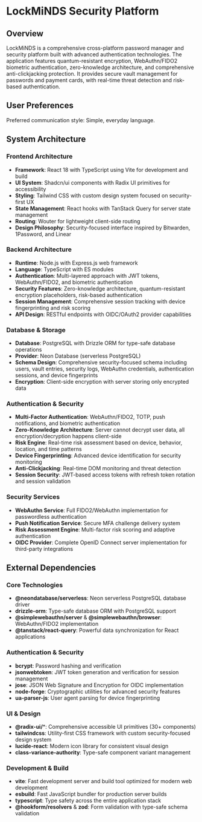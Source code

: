 # LockMiNDS Security Platform

## Overview

LockMiNDS is a comprehensive cross-platform password manager and security platform built with advanced authentication technologies. The application features quantum-resistant encryption, WebAuthn/FIDO2 biometric authentication, zero-knowledge architecture, and comprehensive anti-clickjacking protection. It provides secure vault management for passwords and payment cards, with real-time threat detection and risk-based authentication.

## User Preferences

Preferred communication style: Simple, everyday language.

## System Architecture

### Frontend Architecture
- **Framework**: React 18 with TypeScript using Vite for development and build
- **UI System**: Shadcn/ui components with Radix UI primitives for accessibility
- **Styling**: Tailwind CSS with custom design system focused on security-first UX
- **State Management**: React hooks with TanStack Query for server state management
- **Routing**: Wouter for lightweight client-side routing
- **Design Philosophy**: Security-focused interface inspired by Bitwarden, 1Password, and Linear

### Backend Architecture
- **Runtime**: Node.js with Express.js web framework
- **Language**: TypeScript with ES modules
- **Authentication**: Multi-layered approach with JWT tokens, WebAuthn/FIDO2, and biometric authentication
- **Security Features**: Zero-knowledge architecture, quantum-resistant encryption placeholders, risk-based authentication
- **Session Management**: Comprehensive session tracking with device fingerprinting and risk scoring
- **API Design**: RESTful endpoints with OIDC/OAuth2 provider capabilities

### Database & Storage
- **Database**: PostgreSQL with Drizzle ORM for type-safe database operations
- **Provider**: Neon Database (serverless PostgreSQL)
- **Schema Design**: Comprehensive security-focused schema including users, vault entries, security logs, WebAuthn credentials, authentication sessions, and device fingerprints
- **Encryption**: Client-side encryption with server storing only encrypted data

### Authentication & Security
- **Multi-Factor Authentication**: WebAuthn/FIDO2, TOTP, push notifications, and biometric authentication
- **Zero-Knowledge Architecture**: Server cannot decrypt user data, all encryption/decryption happens client-side
- **Risk Engine**: Real-time risk assessment based on device, behavior, location, and time patterns
- **Device Fingerprinting**: Advanced device identification for security monitoring
- **Anti-Clickjacking**: Real-time DOM monitoring and threat detection
- **Session Security**: JWT-based access tokens with refresh token rotation and session validation

### Security Services
- **WebAuthn Service**: Full FIDO2/WebAuthn implementation for passwordless authentication
- **Push Notification Service**: Secure MFA challenge delivery system
- **Risk Assessment Engine**: Multi-factor risk scoring and adaptive authentication
- **OIDC Provider**: Complete OpenID Connect server implementation for third-party integrations

## External Dependencies

### Core Technologies
- **@neondatabase/serverless**: Neon serverless PostgreSQL database driver
- **drizzle-orm**: Type-safe database ORM with PostgreSQL support
- **@simplewebauthn/server** & **@simplewebauthn/browser**: WebAuthn/FIDO2 implementation
- **@tanstack/react-query**: Powerful data synchronization for React applications

### Authentication & Security
- **bcrypt**: Password hashing and verification
- **jsonwebtoken**: JWT token generation and verification for session management
- **jose**: JSON Web Signature and Encryption for OIDC implementation
- **node-forge**: Cryptographic utilities for advanced security features
- **ua-parser-js**: User agent parsing for device fingerprinting

### UI & Design
- **@radix-ui/***: Comprehensive accessible UI primitives (30+ components)
- **tailwindcss**: Utility-first CSS framework with custom security-focused design system
- **lucide-react**: Modern icon library for consistent visual design
- **class-variance-authority**: Type-safe component variant management

### Development & Build
- **vite**: Fast development server and build tool optimized for modern web development
- **esbuild**: Fast JavaScript bundler for production server builds
- **typescript**: Type safety across the entire application stack
- **@hookform/resolvers** & **zod**: Form validation with type-safe schema validation